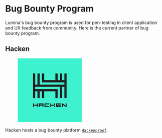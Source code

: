 # Bug Bounty Program

Lumina's bug bounty program is used for pen-testing in client application and UX feedback from community. Here is the current partner of bug bounty program.

## Hacken

<figure><img src="../.gitbook/assets/image (9).png" alt=""><figcaption></figcaption></figure>

Hacken hosts a bug bounty platform [`Hackenproof`](https://hackenproof.com/).
